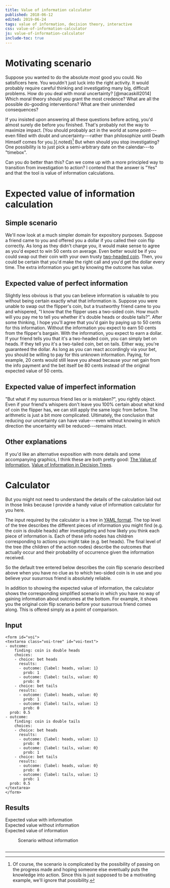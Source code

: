 ```yaml
---
title: Value of information calculator
published: 2018-06-12
edited: 2019-06-24
tags: value of information, decision theory, interactive
css: value-of-information-calculator
js: value-of-information-calculator
include-toc: true
---
```


# Motivating scenario

Suppose you wanted to do the absolute *most* good you could. No satisficers here. You wouldn't just luck into the right activity. It would probably require careful thinking and investigating many big, difficult problems. How do you deal with moral uncertainty? [@macaskill2014] Which moral theory should you grant the most credence? What are all the possible do-gooding interventions? What are their unintended consequences?

If you insisted upon answering all these questions before acting, you'd almost surely die before you finished. That's probably not the way to maximize impact. [You should probably act in the world at some point---even filled with doubt and uncertainty---rather than philosophize until Death Himself comes for you.]{.noted}[^philosophy] But when should you stop investigating? One possibility is to just pick a semi-arbitrary date on the calendar---to "timebox".

Can you do better than this? Can we come up with a more principled way to transition from investigation to action? I contend that the answer is "Yes" and that the tool is value of information calculations.

# Expected value of information calculation

## Simple scenario

We'll now look at a much simpler domain for expository purposes. Suppose a friend came to you and offered you a dollar if you called their coin flip correctly. As long as they didn't charge you, it would make sense to agree as you'd expect to win 50 cents on average. Even better would be if you could swap out their coin with your own trusty [two-headed coin](http://tvtropes.org/pmwiki/pmwiki.php/Main/TwoHeadedCoin). Then, you could be certain that you'd make the right call and you'd get the dollar every time. The extra information you get by knowing the outcome has value.

## Expected value of perfect information

Slightly less obvious is that you can believe information is valuable to you without being certain exactly what that information is. Suppose you were unable to swap out the flipper's coin, but a trustworthy friend came to you and whispered, "I know that the flipper uses a two-sided coin. How much will you pay me to tell you whether it's double heads or double tails?". After some thinking, I hope you'll agree that you'd gain by paying up to 50 cents for this information. Without the information you expect to earn 50 cents from the flipper's bargain. With the information, you expect to earn a dollar. If your friend tells you that it's a two-headed coin, you can simply bet on heads. If they tell you it's a two-tailed coin, bet on tails. Either way, you're guaranteed the dollar. As long as you can react accordingly via your bet, you should be willing to pay for this unknown information. Paying, for example, 20 cents would still leave you ahead because your net gain from the info payment and the bet itself be 80 cents instead of the original expected value of 50 cents.

<!--more-->

## Expected value of imperfect information

"But what if my susurrous friend lies or is mistaken?", you rightly object. Even if your friend's whispers don't leave you 100% certain about what kind of coin the flipper has, we can still apply the same logic from before. The arithmetic is just a bit more complicated. Ultimately, the conclusion that reducing our uncertainty can have value---even without knowing in which direction the uncertainty will be reduced---remains intact.

## Other explanations

If you'd like an alternative exposition with more details and some accompanying graphics, I think these are both pretty good: [The Value of Information](http://www.public.asu.edu/~kirkwood/DAStuff/decisiontrees/DecisionTreePrimer-3.pdf), [Value of Information in Decision Trees](http://treeplan.com/chapters/value-of-information-in-decision-trees.pdf).

# Calculator

But you might not need to understand the details of the calculation laid out in those links because I provide a handy value of information calculator for you here.

The input required by the calculator is a tree in [YAML format](https://en.wikipedia.org/wiki/YAML). The top level of the tree describes the different pieces of information you might find (e.g. the coin is double heads) after investigating and how likely you think each piece of information is. Each of these info nodes has children corresponding to actions you might take (e.g. bet heads). The final level of the tree (the children of the action nodes) describe the outcomes that actually occur and their probability of occurrence given the information received.

So the default tree entered below describes the coin flip scenario described above when you have no clue as to which two-sided coin is in use and you believe your susurrous friend is absolutely reliable.

In addition to showing the expected value of information, the calculator shows the corresponding simplified scenario in which you have no way of gaining information about outcomes at the bottom. For example, it shows you the original coin flip scenario before your susurrous friend comes along. This is offered simply as a point of comparison.

## Input

```{=html}
<form id="voi">
<textarea class="voi-tree" id="voi-text">
- outcome:
    finding: coin is double heads
    choices:
    - choice: bet heads
      results:
      - outcome: {label: heads, value: 1}
        prob: 1
      - outcome: {label: tails, value: 0}
        prob: 0
    - choice: bet tails
      results:
      - outcome: {label: heads, value: 0}
        prob: 1
      - outcome: {label: tails, value: 1}
        prob: 0
  prob: 0.5
- outcome:
    finding: coin is double tails
    choices:
    - choice: bet heads
      results:
      - outcome: {label: heads, value: 1}
        prob: 0
      - outcome: {label: tails, value: 0}
        prob: 1
    - choice: bet tails
      results:
      - outcome: {label: heads, value: 0}
        prob: 0
      - outcome: {label: tails, value: 1}
        prob: 1
  prob: 0.5
</textarea>
</form>
```

## Results

<output form="voi" for="voi-text">
<div id="voi-error"></div>
<div id="result-numbers">
<span class="label">Expected value with information</span><span id="expected-value"></span><br/>
<span class="label">Expected value without information</span><span id="forgotten-expected-value"></span><br/>
<span class="label">Expected value of information</span><span id="voi-result"></span><br/>
</div>
<figure><figcaption>Scenario without information</figcaption><pre class="voi-tree" id="forgotten"></pre></figure>
</output>

<hr class="references">

[^philosophy]: Of course, the scenario is complicated by the possibility of passing on the progress made and hoping someone else eventually puts the knowledge into action. Since this is just supposed to be a motivating example, we'll ignore that possibility.
